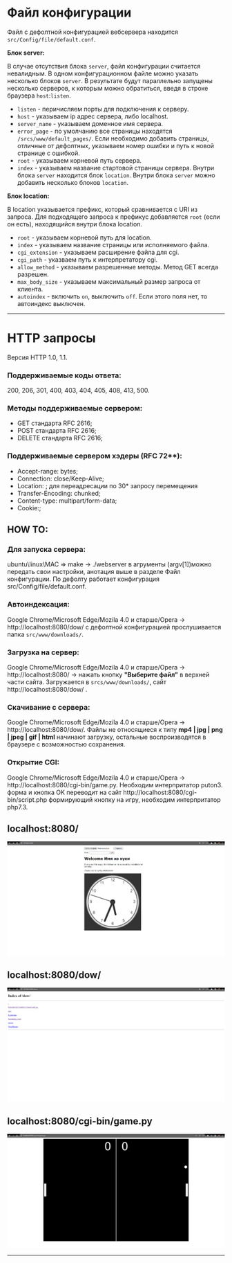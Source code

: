 # Файл конфигурации
Файл с дефолтной конфигурацией вебсервера находится `src/Config/file/default.conf`.

**Блок server:**

В случае отсутствия блока `server`, файл конфигурации считается невалидным. В одном конфигурационном файле можно указать несколько блоков `server`. В результате будут параллельно запущены несколько серверов, к которым можно обратиться, введя в строке браузера `host`:`listen`.
- `listen` - перичисляем порты для подключения к серверу.
- `host` - указываем ip адрес сервера, либо localhost.
- `server_name` - указываем доменное имя сервера.
- `error_page` - по умолчанию все страницы находятся `/srcs/www/default_pages/`. Если необходимо добавить страницы, отличные от дефолтных, указываем номер ошибки и путь к новой странице с ошибкой.
- `root` - указываем корневой путь сервера.
- `index` - указываем название стартовой страницы сервера.
Внутри блока `server` находится блок `location`. Внутри блока `server` можно добавить несколько блоков `location`.

**Блок location:**

В location указывается префикс, который сравнивается с URI из запроса. Для подходящего запроса к префикус добавляется `root` (если он есть), находящийся внутри блока location.
- `root` - указываем корневой путь для location.
- `index` - указываем название страницы или исполняемого файла.
- `cgi_extension` - указываем расширение файла для cgi.
- `cgi_path` - указваем путь к интерпретатору cgi.
- `allow_method` - указываем разрешенные методы. Метод GET всегда разрешен.
- `max_body_size` - указываем максимальный размер запроса от клиента.
- `autoindex` - включить `on`, выключить `off`. Если этого поля нет, то автоиндекс выключен.

____

# HTTP запросы
 
Версия HTTP 1.0, 1.1.

### Поддерживаемые коды ответа:
200, 206, 301, 400, 403, 404, 405, 408, 413, 500.
 
### Методы поддерживаемые сервером:
- GET стандарта RFC 2616; 
- POST стандарта RFC 2616;
- DELETE стандарта RFC 2616;

### Поддерживаемые сервером хэдеры (RFC 72**):
- Accept-range: bytes;
- Connection: close/Keep-Alive;
- Location: ; для переадресации по 30* запросу перемещения
- Transfer-Encoding: chunked;
- Content-type: multipart/form-data;
- Cookie:;

## HOW TO:

### Для запуска сервера:
ubuntu\linux\MAC => make -> ./webserver в агрументы (argv[1])можно передать свои настройки, анотация выше в разделе Файл конфигурации. По дефолту работает конфигурация src/Config/file/default.conf.

### Автоиндексация:
Google Chrome/Microsoft Edge/Mozila 4.0 и старше/Opera -> http://localhost:8080/dow/ с дефолтной конфигурацией прослушивается папка `src/www/downloads/`.

### Загрузка на сервер:  
Google Chrome/Microsoft Edge/Mozila 4.0 и старше/Opera -> http://localhost:8080/ -> нажать кнопку **"Выберите файл"** в верхней части сайта. Загружается в `srcs/www/downloads/`, сайт http://localhost:8080/dow/ .

### Скачивание с сервера:
Google Chrome/Microsoft Edge/Mozila 4.0 и старше/Opera -> http://localhost:8080/dow/. Файлы не относящиеся к типу **mp4 | jpg | png | jpeg | gif | html** начинают загрузку, остальные воспроизводятся в браузере с возможностью сохранения.

### Открытие CGI:
Google Chrome/Microsoft Edge/Mozila 4.0 и старше/Opera -> http://localhost:8080/cgi-bin/game.py. Необходим интерпритатор puton3. форма и кнопка OK переводит на сайт http://localhost:8080/cgi-bin/script.php формирующий кнопку на игру, необходим интерпритатор php7.3.

## localhost:8080/
![Image alt](https://github.com/Katczinski/webserv/blob/master/srcs/www/downloads/auto/location_root.png)

## localhost:8080/dow/
![Image alt](https://github.com/Katczinski/webserv/blob/master/srcs/www/downloads/auto/location_dow.png)
## localhost:8080/cgi-bin/game.py
![Image-alt](https://github.com/xTSL-echiles/webserver/blob/master/srcs/www/downloads/auto/pong.png)
____
